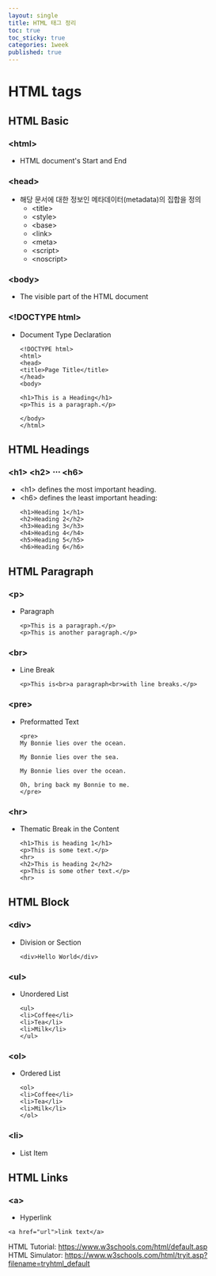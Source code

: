 ```yaml
---
layout: single
title: HTML 태그 정리
toc: true
toc_sticky: true
categories: 1week
published: true
---
```


# HTML tags
## HTML Basic
### &#60;html&#62;
* HTML document's Start and End

### &#60;head&#62;
* 해당 문서에 대한 정보인 메타데이터(metadata)의 집합을 정의
  - &#60;title&#62;
  - &#60;style&#62;
  - &#60;base&#62;
  - &#60;link&#62;
  - &#60;meta&#62;
  - &#60;script&#62;
  - &#60;noscript&#62;

### &#60;body&#62;
* The visible part of the HTML document

### &#60;!DOCTYPE html&#62;
* Document Type Declaration
  ```
  <!DOCTYPE html>
  <html>
  <head>
  <title>Page Title</title>
  </head>
  <body>

  <h1>This is a Heading</h1>
  <p>This is a paragraph.</p>

  </body>
  </html>
  ```
  
## HTML Headings
### &#60;h1&#62; &#60;h2&#62; ⋅⋅⋅ &#60;h6&#62;
* &#60;h1&#62; defines the most important heading. 
* &#60;h6&#62; defines the least important heading: 
  ```
  <h1>Heading 1</h1>
  <h2>Heading 2</h2>
  <h3>Heading 3</h3>
  <h4>Heading 4</h4>
  <h5>Heading 5</h5>
  <h6>Heading 6</h6>
  ```
  
## HTML Paragraph
### &#60;p&#62;
* Paragraph
  ```
  <p>This is a paragraph.</p>
  <p>This is another paragraph.</p>
  ```
  
### &#60;br&#62;
* Line Break
  ```
  <p>This is<br>a paragraph<br>with line breaks.</p>
  ```
  
### &#60;pre&#62;
* Preformatted Text
  ```
  <pre>
  My Bonnie lies over the ocean.

  My Bonnie lies over the sea.

  My Bonnie lies over the ocean.

  Oh, bring back my Bonnie to me.
  </pre>
  ```
  
### &#60;hr&#62;
* Thematic Break in the Content
  ```
  <h1>This is heading 1</h1>
  <p>This is some text.</p>
  <hr>
  <h2>This is heading 2</h2>
  <p>This is some other text.</p>
  <hr>
  ```
  
## HTML Block
### &#60;div&#62;
* Division or Section
  ```
  <div>Hello World</div>
  ```
  
### &#60;ul&#62;
* Unordered List
  ```
  <ul>
  <li>Coffee</li>
  <li>Tea</li>
  <li>Milk</li>
  </ul>
  ```
  
### &#60;ol&#62;
* Ordered List
  ```
  <ol>
  <li>Coffee</li>
  <li>Tea</li>
  <li>Milk</li>
  </ol>
  ```
  
### &#60;li&#62;
* List Item

## HTML Links
### &#60;a&#62;
* Hyperlink
```
<a href="url">link text</a>
```

HTML Tutorial: <https://www.w3schools.com/html/default.asp><br/>
HTML Simulator: <https://www.w3schools.com/html/tryit.asp?filename=tryhtml_default>

